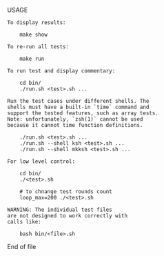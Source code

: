USAGE

    To display results:

        make show

    To re-run all tests:

        make run

    To run test and display commentary:

        cd bin/
        ./run.sh <test>.sh ...

    Run the test cases under different shells. The
    shells must have a built-in `time` command and
    support the tested features, such as array tests.
    Note: unfortunately, `zsh(1)` cannot be used
    because it cannot time function definitions.

        ./run.sh <test>.sh ...
        ./run.sh --shell ksh <test>.sh ...
        ./run.sh --shell mkksh <test>.sh ...

    For low level control:

        cd bin/
        ./<test>.sh

        # to chnange test rounds count
        loop_max=200 ./<test>.sh

    WARNING: The individual test files
    are not designed to work correctly with
    calls like:

        bash bin/<file>.sh

End of file
